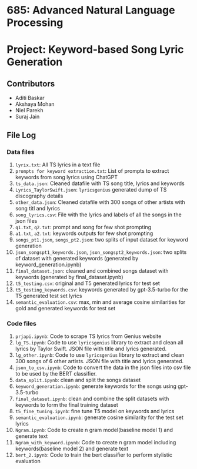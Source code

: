 # 685: Advanced Natural Language Processing
# Project: Keyword-based Song Lyric Generation

## Contributors
- Aditi Baskar
- Akshaya Mohan
- Niel Parekh
- Suraj Jain

## File Log

### Data files
1. `lyrix.txt`: All TS lyrics in a text file
2. `prompts for keyword extraction.txt`: List of prompts to extract keywords from song lyrics using ChatGPT
3. `ts_data.json`: Cleaned datafile with TS song title, lyrics and keywords
4. `Lyrics_TaylorSwift.json`: `lyricsgenius` generated dump of TS discography details
5. `other_data.json`: Cleaned datafile with 300 songs of other artists with song titl and lyrics
6. `song_lyrics.csv`: File with the lyrics and labels of all the songs in the json files
7. `q1.txt`, `q2.txt`: prompt and song for few shot prompting
8. `a1.txt`, `a2.txt`: keywords outputs for few shot prompting
9. `songs_pt1.json`, `songs_pt2.json`: two splits of input dataset for keyword generation
10. `json_songspt1_keywords.json`, `json_songspt2_keywords.json`: two splits of dataset with generated keywords (generated by keyword_generation.ipynb)
11. `final_dataset.json`: cleaned and combined songs dataset with keywords (generated by final_dataset.ipynb)
12. `t5_testing.csv`: original and T5 generated lyrics for test set
13. `t5_testing_keywords.csv`: keywords generated by gpt-3.5-turbo for the T5 generated test set lyrics
14. `semantic_evaluation.csv`: max, min and average cosine similarities for gold and generated keywords for test set


### Code files
1. `prjapi.ipynb`: Code to scrape TS lyrics from Genius website
2. `lg_TS.ipynb`: Code to use `lyricsgenius` library to extract and clean all lyrics by Taylor Swift. JSON file with title and lyrics generated.
3. `lg_other.ipynb`: Code to use `lyricsgenius` library to extract and clean 300 songs of 6 other artists. JSON file with title and lyrics generated.
4. `json_to_csv.ipynb`: Code to convert the data in the json files into csv file to be used by the BERT classifier.
5. `data_split.ipynb`: clean and split the songs dataset
6. `keyword_generation.ipynb`: generate keywords for the songs using gpt-3.5-turbo
7. `final_dataset.ipynb`: clean and combine the split datasets with keywords to form the final training dataset
8. `t5_fine_tuning.ipynb`: fine tune T5 model on keywords and lyrics
9. `semantic_evaluation.ipynb`: generate cosine similarity for the test set lyrics
10. `Ngram.ipynb`: Code to create n gram model(baseline model 1) and generate text
11. `Ngram_with_keyword.ipynb`: Code to create n gram model including keywords(baseline model 2) and generate text
12. `bert_2.ipynb`: Code to train the bert classifier to perform stylistic evaluation 
